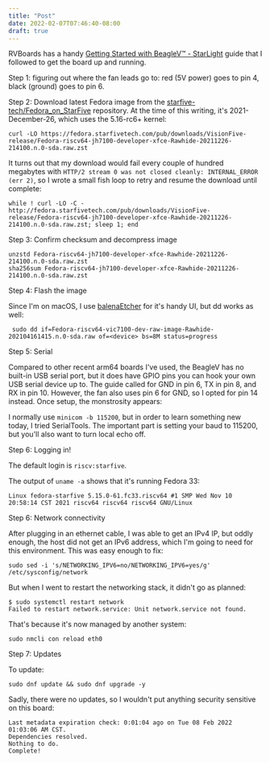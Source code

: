 ```yaml
---
title: "Post"
date: 2022-02-07T07:46:40-08:00
draft: true
---
```


RVBoards has a handy [Getting Started with BeagleV™ - StarLight](https://www.rvboards.org/single-blog-1.php?id=93) guide that I followed to get the board up and running.

Step 1: figuring out where the fan leads go to: red (5V power) goes to pin 4, black (ground) goes to pin 6.

Step 2: Download latest Fedora image from the [starfive-tech/Fedora_on_StarFive](https://github.com/starfive-tech/Fedora_on_StarFive) repository. At the time of this writing, it's 2021-December-26, which uses the 5.16-rc6+ kernel:

```shell
curl -LO https://fedora.starfivetech.com/pub/downloads/VisionFive-release/Fedora-riscv64-jh7100-developer-xfce-Rawhide-20211226-214100.n.0-sda.raw.zst
```

It turns out that my download would fail every couple of hundred megabytes with `HTTP/2 stream 0 was not closed cleanly: INTERNAL_ERROR (err 2)`, so I wrote a small fish loop to retry and resume the download until complete:

```shell
while ! curl -LO -C - http://fedora.starfivetech.com/pub/downloads/VisionFive-release/Fedora-riscv64-jh7100-developer-xfce-Rawhide-20211226-214100.n.0-sda.raw.zst; sleep 1; end
```

Step 3: Confirm checksum and decompress image

```shell
unzstd Fedora-riscv64-jh7100-developer-xfce-Rawhide-20211226-214100.n.0-sda.raw.zst
sha256sum Fedora-riscv64-jh7100-developer-xfce-Rawhide-20211226-214100.n.0-sda.raw.zst
```

Step 4: Flash the image

Since I'm on macOS, I use [balenaEtcher](https://www.balena.io/etcher/) for it's handy UI, but dd works as well:

```shell
 sudo dd if=Fedora-riscv64-vic7100-dev-raw-image-Rawhide-202104161415.n.0-sda.raw of=<device> bs=8M status=progress
```

Step 5: Serial

Compared to other recent arm64 boards I've used, the BeagleV has no built-in USB serial port, but it does have GPIO pins you can hook your own USB serial device up to. The guide called for GND in pin 6, TX in pin 8, and RX in pin 10. However, the fan also uses pin 6 for GND, so I opted for pin 14 instead. Once setup, the monstrosity appears:

I normally use `minicom -b 115200`, but in order to learn something new today, I tried SerialTools. The important part is setting your baud to 115200, but you'll also want to turn local echo off.

Step 6: Logging in!

The default login is `riscv:starfive`.

The output of `uname -a` shows that it's running Fedora 33:

`Linux fedora-starfive 5.15.0-61.fc33.riscv64 #1 SMP Wed Nov 10 20:58:14 CST 2021 riscv64 riscv64 riscv64 GNU/Linux`

Step 6: Network connectivity

After plugging in an ethernet cable, I was able to get an IPv4 IP, but oddly enough, the host did not get an IPv6 address, which I'm going to need for this environment. This was easy enough to fix:

```shell
sudo sed -i 's/NETWORKING_IPV6=no/NETWORKING_IPV6=yes/g' /etc/sysconfig/network
```

But when I went  to restart the networking stack, it didn't go as planned:

```shell
$ sudo systemctl restart network
Failed to restart network.service: Unit network.service not found.
```

That's because it's now managed by another system:

```shell
sudo nmcli con reload eth0
```

Step 7: Updates

To update:

`sudo dnf update && sudo dnf upgrade -y`

Sadly, there were no updates, so I wouldn't put anything security sensitive on this board:

```
Last metadata expiration check: 0:01:04 ago on Tue 08 Feb 2022 01:03:06 AM CST.
Dependencies resolved.
Nothing to do.
Complete!
```
